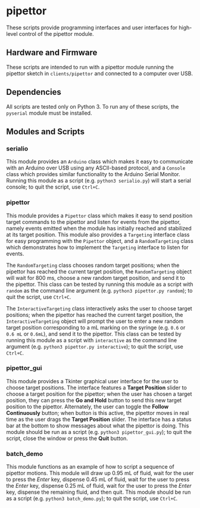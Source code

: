 # pipettor

These scripts provide programming interfaces and user interfaces for high-level control of the pipettor module.

## Hardware and Firmware

These scripts are intended to run with a pipettor module running the pipettor sketch in `clients/pipettor` and connected to a computer over USB.

## Dependencies

All scripts are tested only on Python 3. To run any of these scripts, the `pyserial` module must be installed.

## Modules and Scripts

### serialio

This module provides an `Arduino` class which makes it easy to communicate with an Arduino over USB using any ASCII-based protocol, and a `Console` class which provides similar functionality to the Arduino Serial Monitor. Running this module as a script (e.g. `python3 serialio.py`) will start a serial console; to quit the script, use `Ctrl+C`.

### pipettor

This module provides a `Pipettor` class which makes it easy to send position target commands to the pipettor and listen for events from the pipettor, namely events emitted when the module has initially reached and stabilized at its target position. This module also provides a `Targeting` interface class for easy programming with the `Pipettor` object, and a `RandomTargeting` class which demonstrates how to implement the `Targeting` interface to listen for events.

The `RandomTargeting` class chooses random target positions; when the pipettor has reached the current target position, the `RandomTargeting` object will wait for 800 ms, choose a new random target position, and send it to the pipettor. This class can be tested by running this module as a script with `random` as the command line argument (e.g. `python3 pipettor.py random`); to quit the script, use `Ctrl+C`.

The `InteractiveTargeting` class interactively asks the user to choose target positions; when the pipettor has reached the current target position, the `InteractiveTargeting` object will prompt the user to enter a new random target position corresponding to a mL marking on the syringe (e.g. `0.6` or `0.6 mL` or `0.6mL`), and send it to the pipettor. This class can be tested by running this module as a script with `interactive` as the command line argument (e.g. `python3 pipettor.py interactive`); to quit the script, use `Ctrl+C`.

### pipettor_gui

This module provides a Tkinter graphical user interface for the user to choose target positions. The interface features a **Target Position** slider to choose a target position for the pipettor; when the user has chosen a target position, they can press the **Go and Hold** button to send this new target position to the pipettor. Alternately, the user can toggle the **Follow Continuously** button; when button is this active, the pipettor moves in real time as the user drags the **Target Position** slider. The interface has a status bar at the bottom to show messages about what the pipettor is doing. This module should be run as a script (e.g. `python3 pipettor_gui.py`); to quit the script, close the window or press the **Quit** button.

### batch_demo

This module functions as an example of how to script a sequence of pipettor motions. This module will draw up 0.95 mL of fluid, wait for the user to press the *Enter* key, dispense 0.45 mL of fluid, wait for the user to press the *Enter* key, dispense 0.25 mL of fluid, wait for the user to press the *Enter* key, dispense the remaining fluid, and then quit. This module should be run as a script (e.g. `python3 batch_demo.py`); to quit the script, use `Ctrl+C`.

